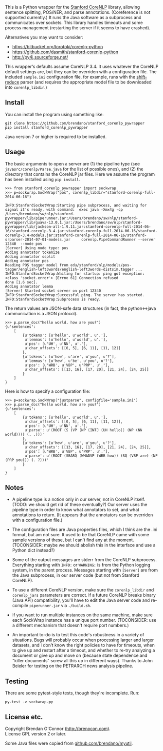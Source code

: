 This is a Python wrapper for the [Stanford CoreNLP][1] library, allowing
sentence splitting, POS/NER, and parse annotations.  (Coreference is not
supported currently.)  It runs the Java software as a subprocess and
communicates over sockets.  This library handles timeouts and some process
management (restarting the server if it seems to have crashed).

Alternatives you may want to consider:

  * https://bitbucket.org/torotoki/corenlp-python
  * https://github.com/dasmith/stanford-corenlp-python
  * http://py4j.sourceforge.net/

This wrapper's defaults assume CoreNLP 3.4.  It uses whatever the CoreNLP
default settings are, but they can be overriden with a configuration file.  The
included `sample.ini` configuration file, for example, runs with the
[shift-reduce][2] parser (and requires the appropriate model file to be
downloaded into `corenlp_libdir`.)

[1]: http://nlp.stanford.edu/software/corenlp.shtml
[2]: http://nlp.stanford.edu/software/srparser.shtml

## Install

You can install the program using something like:

```
git clone https://github.com/brendano/stanford_corenlp_pywrapper
pip install stanford_corenlp_pywrapper
```

Java version 7 or higher is required to be installed.

## Usage

The basic arguments to open a server are (1) the pipeline type (see
`javasrc/corenlp/Parse.java` for the list of possible ones), and (2) the
directory that contains the CoreNLP jar files.  Here we assume the program has
been installed using `pip install`.

```
>>> from stanford_corenlp_pywrapper import sockwrap
>>> p=sockwrap.SockWrap("pos", corenlp_libdir="stanford-corenlp-full-2014-06-16")

INFO:StanfordSocketWrap:Starting pipe subprocess, and waiting for signal it's ready, with command:  exec java -Xmx4g -cp /Users/brendano/sw/nlp/stanford-pywrapper/lib/piperunner.jar:/Users/brendano/sw/nlp/stanford-pywrapper/lib/guava-13.0.1.jar:/Users/brendano/sw/nlp/stanford-pywrapper/lib/jackson-all-1.9.11.jar:stanford-corenlp-full-2014-06-16/stanford-corenlp-3.4.jar:stanford-corenlp-full-2014-06-16/stanford-corenlp-3.4-models.jar:stanford-corenlp-full-2014-06-16/stanford-srparser-2014-07-01-models.jar     corenlp.PipeCommandRunner --server 12340  --mode pos
[Server] Using mode type: pos
Adding annotator tokenize
Adding annotator ssplit
Adding annotator pos
Reading POS tagger model from edu/stanford/nlp/models/pos-tagger/english-left3words/english-left3words-distsim.tagger ... INFO:StanfordSocketWrap:Waiting for startup: ping got exception: <class 'socket.error'> [Errno 61] Connection refused
done [1.6 sec].
Adding annotator lemma
[Server] Started socket server on port 12340
INFO:StanfordSocketWrap:Successful ping. The server has started.
INFO:StanfordSocketWrap:Subprocess is ready.
```

The return values are JSON-safe data structures (in fact, the python<->java
communication is a JSON protocol).

```
>>> p.parse_doc("hello world. how are you?")
{u'sentences': 
    [
        {u'tokens': [u'hello', u'world', u'.'],
         u'lemmas': [u'hello', u'world', u'.'],
         u'pos': [u'UH', u'NN', u'.'],
         u'char_offsets': [[0, 5], [6, 11], [11, 12]]
        },
        {u'tokens': [u'how', u'are', u'you', u'?'],
         u'lemmas': [u'how', u'be', u'you', u'?'],
         u'pos': [u'WRB', u'VBP', u'PRP', u'.'],
         u'char_offsets': [[13, 16], [17, 20], [21, 24], [24, 25]]
        }
    ]
}
```

Here is how to specify a configuration file:

```
>>> p=sockwrap.SockWrap("justparse", configfile='sample.ini')
>>> p.parse_doc("hello world. how are you?")
{u'sentences':
    [
        {u'tokens': [u'hello', u'world', u'.'],
         u'char_offsets': [[0, 5], [6, 11], [11, 12]],
         u'pos': [u'UH', u'NN', u'.'],
         u'parse': u'(ROOT (S (VP (NP (INTJ (UH hello)) (NP (NN world)))) (. .)))'
        },
        {u'tokens': [u'how', u'are', u'you', u'?'],
         u'char_offsets': [[13, 16], [17, 20], [21, 24], [24, 25]],
         u'pos': [u'WRB', u'VBP', u'PRP', u'.'],
         u'parse': u'(ROOT (SBARQ (WHADVP (WRB how)) (SQ (VBP are) (NP (PRP you))) (. ?)))'
        }
    ]
}
```

## Notes

* A pipeline type is a notion only in our server, not in CoreNLP itself.
  (TODO: we should get rid of these eventually?)  Our server uses the pipeline
  type in order to know what annotators to set, and what annotations to return.
  (It appears that the annotators can be overriden with a configuration file.)

* The configuration files are Java properties files, which I think are the .ini
  format, but am not sure.  It used to be that CoreNLP came with some sample
  versions of these, but I can't find any at the moment.  (TOCONSIDER: maybe we
  should abolish this in the interface and use a Python dict instead?)

* Some of the output messages are stderr from the CoreNLP subprocess.
  Everything starting with `INFO:` or `WARNING:` is from the Python logging
  system, in the parent process.  Messages starting with `[Server]` are from the
  Java subprocess, in our server code (but not from Stanford CoreNLP).

* To use a different CoreNLP version, make sure the `corenlp_libdir` and
  `corenlp_jars` parameters are correct.  If a future CoreNLP breaks binary
  (Java API) compatibility, you'll have to edit the Java server code and
  re-compile `piperunner.jar` via `./build.sh`.

* If you want to run multiple instances on the same machine, make sure each
  SockWrap instance has a unique port number.  (TOCONSIDER: use a different
  mechanism that doesn't require port numbers.)

* An important to-do is to test this code's robustness in a variety of
  situations.  Bugs will probably occur when processing larger and larger
  datasets, and I don't know the right policies to have for timeouts, when to
  give up and restart after a timeout, and whether to re-try analyzing a
  document or give up and move on (because state dependence and "killer
  documents" screw all this up in different ways).  Thanks to John Beieler for
  testing on the PETRARCH news analysis pipeline.

## Testing

There are some pytest-style tests, though they're incomplete. Run:

    py.test -v sockwrap.py

## License etc.

Copyright Brendan O'Connor (http://brenocon.com).  
License GPL version 2 or later.

Some Java files were copied from [github.com/brendano/myutil](github.com/brendano/myutil).
